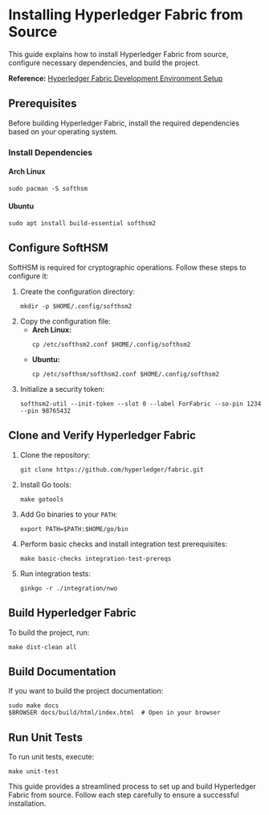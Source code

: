 # Installing Hyperledger Fabric from Source

This guide explains how to install Hyperledger Fabric from source, configure
necessary dependencies, and build the project.

**Reference:** [Hyperledger Fabric Development Environment Setup](https://hyperledger-fabric.readthedocs.io/en/latest/dev-setup/devenv.html)

## Prerequisites

Before building Hyperledger Fabric, install the required dependencies based on
your operating system.

### Install Dependencies
#### Arch Linux
```shell
sudo pacman -S softhsm
```

#### Ubuntu
```shell
sudo apt install build-essential softhsm2
```

## Configure SoftHSM
SoftHSM is required for cryptographic operations. Follow these steps to
configure it:

1. Create the configuration directory:
   ```shell
   mkdir -p $HOME/.config/softhsm2
   ```
2. Copy the configuration file:
   - **Arch Linux:**
     ```shell
     cp /etc/softhsm2.conf $HOME/.config/softhsm2
     ```
   - **Ubuntu:**
     ```shell
     cp /etc/softhsm/softhsm2.conf $HOME/.config/softhsm2
     ```
3. Initialize a security token:
   ```shell
   softhsm2-util --init-token --slot 0 --label ForFabric --so-pin 1234 --pin 98765432
   ```

## Clone and Verify Hyperledger Fabric
1. Clone the repository:
   ```shell
   git clone https://github.com/hyperledger/fabric.git
   ```
2. Install Go tools:
   ```shell
   make gotools
   ```
3. Add Go binaries to your `PATH`:
   ```shell
   export PATH=$PATH:$HOME/go/bin
   ```
4. Perform basic checks and install integration test prerequisites:
   ```shell
   make basic-checks integration-test-prereqs
   ```
5. Run integration tests:
   ```shell
   ginkgo -r ./integration/nwo
   ```

## Build Hyperledger Fabric
To build the project, run:
```shell
make dist-clean all
```

## Build Documentation
If you want to build the project documentation:
```shell
sudo make docs
$BROWSER docs/build/html/index.html  # Open in your browser
```

## Run Unit Tests
To run unit tests, execute:
```shell
make unit-test
```

This guide provides a streamlined process to set up and build Hyperledger Fabric
from source. Follow each step carefully to ensure a successful installation.
